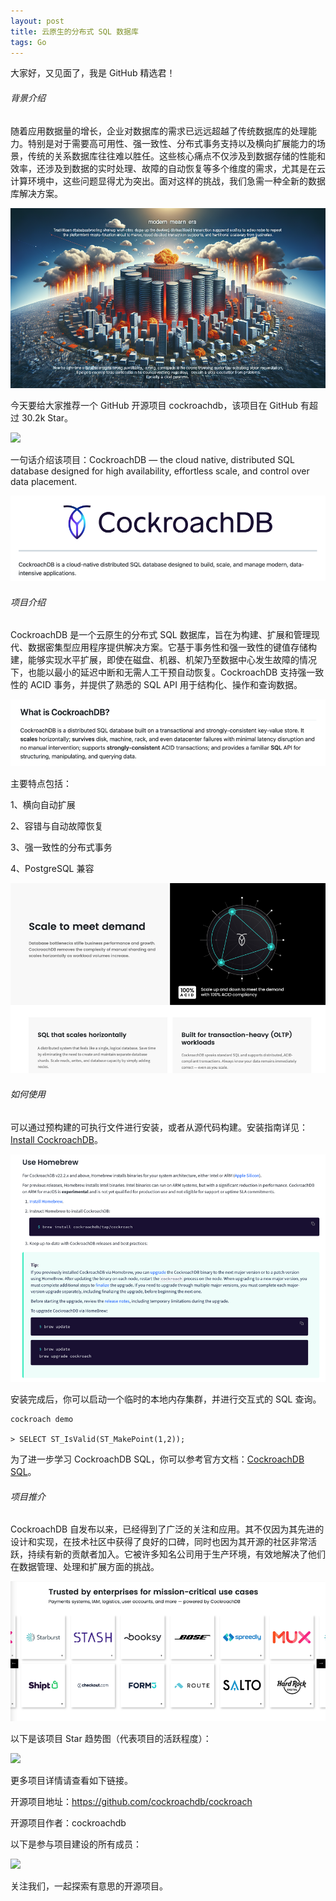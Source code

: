 ```yaml
---
layout: post
title: 云原生的分布式 SQL 数据库
tags: Go
---
```


大家好，又见面了，我是 GitHub 精选君！

###### 背景介绍

随着应用数据量的增长，企业对数据库的需求已远远超越了传统数据库的处理能力。特别是对于需要高可用性、强一致性、分布式事务支持以及横向扩展能力的场景，传统的关系数据库往往难以胜任。这些核心痛点不仅涉及到数据存储的性能和效率，还涉及到数据的实时处理、故障的自动恢复等多个维度的需求，尤其是在云计算环境中，这些问题显得尤为突出。面对这样的挑战，我们急需一种全新的数据库解决方案。

![](https://raw.githubusercontent.com/ZhuPeng/pic/master/mac/compress_tmp-2ac3aec619211add503259d0da3dce41.png)

今天要给大家推荐一个 GitHub 开源项目 cockroachdb，该项目在 GitHub 有超过 30.2k Star。

![](https://stats.deeptrain.net/repo/cockroachdb/cockroach/?theme=light)

一句话介绍该项目：CockroachDB — the cloud native, distributed SQL database designed for high availability, effortless scale, and control over data placement.

![](https://raw.githubusercontent.com/ZhuPeng/pic/master/images/compress_image-20241109174009849.png)

###### 项目介绍

CockroachDB 是一个云原生的分布式 SQL 数据库，旨在为构建、扩展和管理现代、数据密集型应用程序提供解决方案。它基于事务性和强一致性的键值存储构建，能够实现水平扩展，即使在磁盘、机器、机架乃至数据中心发生故障的情况下，也能以最小的延迟中断和无需人工干预自动恢复。CockroachDB 支持强一致性的 ACID 事务，并提供了熟悉的 SQL API 用于结构化、操作和查询数据。

![](https://raw.githubusercontent.com/ZhuPeng/pic/master/images/compress_image-20241109174043339.png)

主要特点包括：  

1、横向自动扩展

2、容错与自动故障恢复

3、强一致性的分布式事务

4、PostgreSQL 兼容

![](https://raw.githubusercontent.com/ZhuPeng/pic/master/images/compress_image-20241109174122051.png)

###### 如何使用

可以通过预构建的可执行文件进行安装，或者从源代码构建。安装指南详见：[Install CockroachDB](https://www.cockroachlabs.com/docs/stable/install-cockroachdb.html)。

![](https://raw.githubusercontent.com/ZhuPeng/pic/master/images/compress_image-20241109174248538.png)

安装完成后，你可以启动一个临时的本地内存集群，并进行交互式的 SQL 查询。

```shell
cockroach demo

> SELECT ST_IsValid(ST_MakePoint(1,2));
```

为了进一步学习 CockroachDB SQL，你可以参考官方文档：[CockroachDB SQL](https://www.cockroachlabs.com/docs/stable/learn-cockroachdb-sql.html)。

###### 项目推介

CockroachDB 自发布以来，已经得到了广泛的关注和应用。其不仅因为其先进的设计和实现，在技术社区中获得了良好的口碑，同时也因为其开源的社区非常活跃，持续有新的贡献者加入。它被许多知名公司用于生产环境，有效地解决了他们在数据管理、处理和扩展方面的挑战。

![](https://raw.githubusercontent.com/ZhuPeng/pic/master/images/compress_image-20241109174638437.png)

以下是该项目 Star 趋势图（代表项目的活跃程度）：

![](https://api.star-history.com/svg?repos=cockroachdb/cockroach&type=Timeline)

更多项目详情请查看如下链接。

开源项目地址：https://github.com/cockroachdb/cockroach 

开源项目作者：cockroachdb

以下是参与项目建设的所有成员：

![](https://contrib.rocks/image?repo=cockroachdb/cockroach)

关注我们，一起探索有意思的开源项目。


